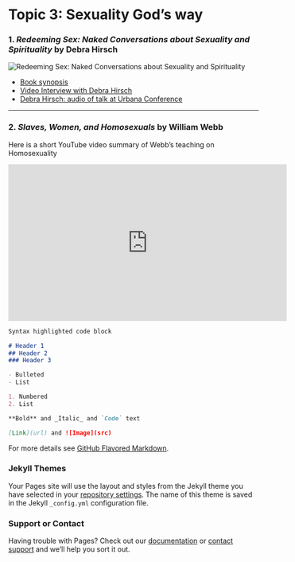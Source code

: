 # Topic 3: Sexuality God’s way
### 1. _Redeeming Sex: Naked Conversations about Sexuality and Spirituality_ by Debra Hirsch

![Redeeming Sex: Naked Conversations about Sexuality and Spirituality](http://www.seedbed.com/wp-content/uploads/redeeming-sex.jpg)

- [Book synopsis](http://www.seedbed.com/redeeming-sex-deb-hirsch/)
- [Video Interview with Debra Hirsch](https://www.youtube.com/watch?v=Jb96CCg5e50)
- [Debra Hirsch: audio of talk at Urbana Conference]( https://urbana.org/seminar/redeeming-sex-missional-perspective-theology-sexuality-gender-identity)

---

### 2. _Slaves, Women, and Homosexuals_ by William Webb

Here is a short YouTube video summary of Webb’s teaching on Homosexuality
<iframe width="560" height="315" src="https://www.youtube.com/embed/Uddcn_oC9jA" frameborder="0" allowfullscreen></iframe>

```markdown
Syntax highlighted code block

# Header 1
## Header 2
### Header 3

- Bulleted
- List

1. Numbered
2. List

**Bold** and _Italic_ and `Code` text

[Link](url) and ![Image](src)
```

For more details see [GitHub Flavored Markdown](https://guides.github.com/features/mastering-markdown/).

### Jekyll Themes

Your Pages site will use the layout and styles from the Jekyll theme you have selected in your [repository settings](https://github.com/ifg-dev/ifgubc.me/settings). The name of this theme is saved in the Jekyll `_config.yml` configuration file.

### Support or Contact

Having trouble with Pages? Check out our [documentation](https://help.github.com/categories/github-pages-basics/) or [contact support](https://github.com/contact) and we’ll help you sort it out.

